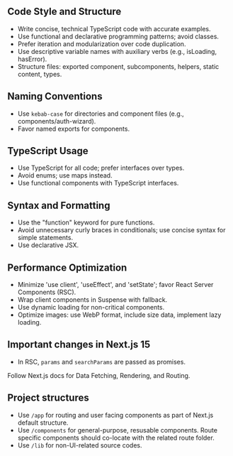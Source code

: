 ## Code Style and Structure

- Write concise, technical TypeScript code with accurate examples.
- Use functional and declarative programming patterns; avoid classes.
- Prefer iteration and modularization over code duplication.
- Use descriptive variable names with auxiliary verbs (e.g., isLoading, hasError).
- Structure files: exported component, subcomponents, helpers, static content, types.

## Naming Conventions

- Use `kebab-case` for directories and component files (e.g., components/auth-wizard).
- Favor named exports for components.

## TypeScript Usage

- Use TypeScript for all code; prefer interfaces over types.
- Avoid enums; use maps instead.
- Use functional components with TypeScript interfaces.

## Syntax and Formatting

- Use the "function" keyword for pure functions.
- Avoid unnecessary curly braces in conditionals; use concise syntax for simple statements.
- Use declarative JSX.

## Performance Optimization

- Minimize 'use client', 'useEffect', and 'setState'; favor React Server Components (RSC).
- Wrap client components in Suspense with fallback.
- Use dynamic loading for non-critical components.
- Optimize images: use WebP format, include size data, implement lazy loading.

## Important changes in Next.js 15

- In RSC, `params` and `searchParams` are passed as promises.

Follow Next.js docs for Data Fetching, Rendering, and Routing.

## Project structures

- Use `/app` for routing and user facing components as part of Next.js default structure.
- Use `/components` for general-purpose, resusable components. Route specific components should co-locate with the related route folder.
- Use `/lib` for non-UI-related source codes.
